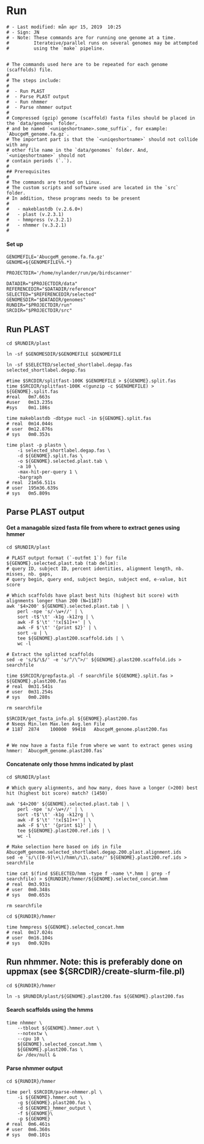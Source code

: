 # Run

    # - Last modified: mån apr 15, 2019  10:25
    # - Sign: JN
    # - Note: These commands are for running one genome at a time.
    #         Iterateive/parallel runs on several genomes may be attempted
    #         using the `make` pipeline.


    # The commands used here are to be repeated for each genome (scaffolds) file.
    #
    # The steps include:
    #
    #  - Run PLAST 
    #  - Parse PLAST output
    #  - Run nhmmer
    #  - Parse nhmmer output
    # 
    # Compressed (gzip) genome (scaffold) fasta files should be placed in the `data/genomes` folder,
    # and be named `<uniqeshortname>.some_suffix`, for example: `AbucgeM_genome.fa.gz`.
    # The important part is that the `<uniqeshortname>` should not collide with any
    # other file name in the `data/genomes` folder. And, `<uniqeshortname>` should not
    # contain periods (`.`).
    #
    ## Prerequisites
    #
    # The commands are tested on Linux.
    # The custom scripts and software used are located in the `src` folder.
    # In addition, these programs needs to be present
    #
    #   - makeblastdb (v.2.6.0+)
    #   - plast (v.2.3.1)
    #   - hmmpress (v.3.2.1)
    #   - nhmmer (v.3.2.1)
    #

#### Set up

    GENOMEFILE='AbucgeM_genome.fa.fa.gz'
    GENOME=${GENOMEFILE%%.*}

    PROJECTDIR='/home/nylander/run/pe/birdscanner'

    DATADIR="$PROJECTDIR/data"
    REFERENCEDIR="$DATADIR/reference"
    SELECTED="$REFERENCEDIR/selected"
    GENOMESDIR="$DATADIR/genomes"
    RUNDIR="$PROJECTDIR/run"
    SRCDIR="$PROJECTDIR/src"


## Run PLAST

    cd $RUNDIR/plast

    ln -sf $GENOMESDIR/$GENOMEFILE $GENOMEFILE

    ln -sf $SELECTED/selected_shortlabel.degap.fas selected_shortlabel.degap.fas

    #time $SRCDIR/splitfast-100K $GENOMEFILE > ${GENOME}.split.fas
    time $SRCDIR/splitfast-100K <(gunzip -c $GENOMEFILE) > ${GENOME}.split.fas
    #real	0m7.663s
    #user	0m13.235s
    #sys	0m1.186s

    time makeblastdb -dbtype nucl -in ${GENOME}.split.fas
    # real	0m14.044s
    # user	0m12.876s
    # sys	0m0.353s

    time plast -p plastn \
        -i selected_shortlabel.degap.fas \
        -d ${GENOME}.split.fas \
        -o ${GENOME}.selected.plast.tab \
        -a 10 \
        -max-hit-per-query 1 \
        -bargraph
    # real	21m56.511s
    # user	195m36.639s
    # sys	0m5.809s


## Parse PLAST output

#### Get a managable sized fasta file from where to extract genes using hmmer

    cd $RUNDIR/plast

    # PLAST output format (`-outfmt 1`) for file ${GENOME}.selected.plast.tab (tab delim):
    # query ID, subject ID, percent identities, alignment length, nb. misses, nb. gaps,
    # query begin, query end, subject begin, subject end, e-value, bit score
    
    # Which scaffolds have plast best hits (highest bit score) with alignments longer than 200 (N=1187)
    awk '$4>200' ${GENOME}.selected.plast.tab | \
        perl -npe 's/-\w+//' | \
        sort -t$'\t' -k1g -k12rg | \
        awk -F $'\t' '!x[$1]++' | \
        awk -F $'\t' '{print $2}' | \
        sort -u | \
        tee ${GENOME}.plast200.scaffold.ids | \
        wc -l

    # Extract the splitted scaffolds
    sed -e 's/$/\$/' -e 's/^/\^>/' ${GENOME}.plast200.scaffold.ids > searchfile

    time $SRCDIR/grepfasta.pl -f searchfile ${GENOME}.split.fas > ${GENOME}.plast200.fas
    # real	0m31.541s
    # user	0m31.254s
    # sys	0m0.280s

    rm searchfile

    $SRCDIR/get_fasta_info.pl ${GENOME}.plast200.fas
    # Nseqs	Min.len	Max.len	Avg.len	File
    # 1187	2874	100000	99418	AbucgeM_genome.plast200.fas


    # We now have a fasta file from where we want to extract genes using hmmer: `AbucgeM_genome.plast200.fas`


#### Concatenate only those hmms indicated by plast

    cd $RUNDIR/plast

    # Which query alignments, and how many, does have a longer (>200) best hit (highest bit score) match? (1450)

    awk '$4>200' ${GENOME}.selected.plast.tab | \
        perl -npe 's/-\w+//' | \
        sort -t$'\t' -k1g -k12rg | \
        awk -F $'\t' '!x[$1]++' | \
        awk -F $'\t' '{print $1}' | \
        tee ${GENOME}.plast200.ref.ids | \
        wc -l

    # Make selection here based on ids in file AbucgeM_genome.selected_shortlabel.degap.200.plast.alignment.ids
    sed -e 's/\([0-9]\+\)/hmm\/\1\.sate/' ${GENOME}.plast200.ref.ids > searchfile

    time cat $(find $SELECTED/hmm -type f -name \*.hmm | grep -f searchfile) > ${RUNDIR}/hmmer/${GENOME}.selected_concat.hmm
    # real	0m3.931s
    # user	0m0.348s
    # sys	0m0.653s

    rm searchfile

    cd ${RUNDIR}/hmmer

    time hmmpress ${GENOME}.selected_concat.hmm
    # real	0m17.024s
    # user	0m16.104s
    # sys	0m0.920s


## Run nhmmer. Note: this is preferably done on uppmax (see ${SRCDIR}/create-slurm-file.pl)

    cd ${RUNDIR}/hmmer

    ln -s $RUNDIR/plast/${GENOME}.plast200.fas ${GENOME}.plast200.fas
    
#### Search scaffolds using the hmms

    time nhmmer \
        --tblout ${GENOME}.hmmer.out \
        --notextw \
        --cpu 10 \
        ${GENOME}.selected_concat.hmm \
        ${GENOME}.plast200.fas \
        &> /dev/null &

#### Parse nhmmer output

    cd ${RUNDIR}/hmmer

    time perl $SRCDIR/parse-nhmmer.pl \
        -i ${GENOME}.hmmer.out \
        -g ${GENOME}.plast200.fas \
        -d ${GENOME}_hmmer_output \
        -f ${GENOME}\
        -p ${GENOME}
    # real	0m6.461s
    # user	0m6.360s
    # sys	0m0.101s


